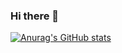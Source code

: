 ### Hi there 👋


[![Anurag's GitHub stats](https://github-readme-stats.vercel.app/api?username=DustinPetersen)](https://github.com/DustinPetersen/github-readme-stats)
<!--
**DustinPetersen/DustinPetersen** is a ✨ _special_ ✨ repository because its `README.md` (this file) appears on your GitHub profile.

Here are some ideas to get you started:

- 🔭 I’m currently working on ...
- 🌱 I’m currently learning ...
- 👯 I’m looking to collaborate on ...
- 🤔 I’m looking for help with ...
- 💬 Ask me about ...
- 📫 How to reach me: ...
- 😄 Pronouns: ...
- ⚡ Fun fact: ...
-->
